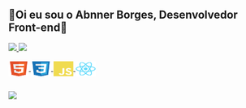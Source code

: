 ## 👋Oi eu sou o Abnner Borges, Desenvolvedor Front-end🚀


<div align="space-between" >
  <a href="https://github.com/rafaballerini">
  <img height="180em" src="https://github-readme-stats.vercel.app/api?username=AbnnerB&show_icons=true&theme=dracula&include_all_commits=true&count_private=true"/>
  <img height="180em" src="https://github-readme-stats.vercel.app/api/top-langs/?username=AbnnerB&layout=compact&langs_count=7&theme=dracula"/>
</div>

<div style="display: inline_block"><br>
  <img align="center" alt="Abnner-HTML" height="30" width="40" src="https://raw.githubusercontent.com/devicons/devicon/master/icons/html5/html5-original.svg">
  <img align="center" alt="Abnner-CSS" height="30" width="40" src="https://raw.githubusercontent.com/devicons/devicon/master/icons/css3/css3-original.svg">
  <img align="center" alt="Abnner-Js" height="30" width="40" src="https://raw.githubusercontent.com/devicons/devicon/master/icons/javascript/javascript-plain.svg">
  <img align="center" alt="Abnner-React" height="30" width="40" src="https://raw.githubusercontent.com/devicons/devicon/master/icons/react/react-original.svg">
</div>  

##

  
<a href="https://www.linkedin.com/in/rafaella-ballerini-45875016a" target="_blank"><img src="https://img.shields.io/badge/-LinkedIn-%230077B5?style=for-the-badge&logo=linkedin&logoColor=white" target="_blank"></a> 
 
  

